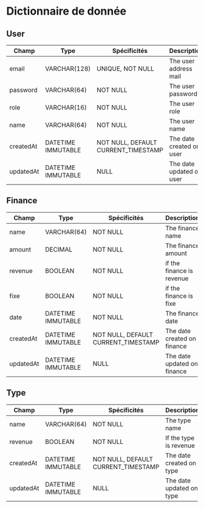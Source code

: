# Dictionnaire de donnée

## User

| Champ     | Type               | Spécificités                        | Description              |
| --------- | ------------------ | ----------------------------------- | ------------------------ |
| email     | VARCHAR(128)       | UNIQUE, NOT NULL                    | The user address mail    |
| password  | VARCHAR(64)        | NOT NULL                            | The user password        |
| role      | VARCHAR(16)        | NOT NULL                            | The user role            |
| name      | VARCHAR(64)        | NOT NULL                            | The user name            |
| createdAt | DATETIME IMMUTABLE | NOT NULL, DEFAULT CURRENT_TIMESTAMP | The date created on user |
| updatedAt | DATETIME IMMUTABLE | NULL                                | The date updated on user |

## Finance

| Champ     | Type               | Spécificités                        | Description                 |
| --------- | ------------------ | ----------------------------------- | --------------------------- |
| name      | VARCHAR(64)        | NOT NULL                            | The finance name            |
| amount    | DECIMAL            | NOT NULL                            | The finance amount          |
| revenue   | BOOLEAN            | NOT NULL                            | if the finance is revenue   |
| fixe      | BOOLEAN            | NOT NULL                            | if the finance is fixe      |
| date      | DATETIME IMMUTABLE | NOT NULL                            | The finance date            |
| createdAt | DATETIME IMMUTABLE | NOT NULL, DEFAULT CURRENT_TIMESTAMP | The date created on finance |
| updatedAt | DATETIME IMMUTABLE | NULL                                | The date updated on finance |

## Type

| Champ     | Type               | Spécificités                        | Description              |
| --------- | ------------------ | ----------------------------------- | ------------------------ |
| name      | VARCHAR(64)        | NOT NULL                            | The type name            |
| revenue   | BOOLEAN            | NOT NULL                            | If the type is revenue   |
| createdAt | DATETIME IMMUTABLE | NOT NULL, DEFAULT CURRENT_TIMESTAMP | The date created on type |
| updatedAt | DATETIME IMMUTABLE | NULL                                | The date updated on type |

